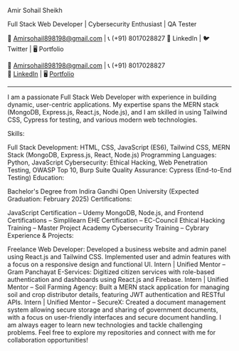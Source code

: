 Amir Sohail Sheikh

Full Stack Web Developer | Cybersecurity Enthusiast | QA Tester

📧 Amirsohail898198@gmail.com | 📞 (+91) 8017028827
🔗 LinkedIn | 🐦 Twitter | 🖥️ Portfolio

📧 [Amirsohail898198@gmail.com](mailto:Amirsohail898198@gmail.com) | 📞 (+91) 8017028827  
🔗 [LinkedIn](https://www.linkedin.com/in/sheikhamir1) | 🖥️ [Portfolio]([http://yourportfolio.com](https://github.com/sheikhamir1/Portfolio))

---

I am a passionate Full Stack Web Developer with experience in building dynamic, user-centric applications. My expertise spans the MERN stack (MongoDB, Express.js, React.js, Node.js), and I am skilled in using Tailwind CSS, Cypress for testing, and various modern web technologies.

Skills:

Full Stack Development: HTML, CSS, JavaScript (ES6), Tailwind CSS, MERN Stack (MongoDB, Express.js, React, Node.js)
Programming Languages: Python, JavaScript
Cybersecurity: Ethical Hacking, Web Penetration Testing, OWASP Top 10, Burp Suite
Quality Assurance: Cypress (End-to-End Testing)
Education:

Bachelor's Degree from Indira Gandhi Open University (Expected Graduation: February 2025)
Certifications:

JavaScript Certification – Udemy
MongoDB, Node.js, and Frontend Certifications – Simplilearn
EHE Certification – EC-Council
Ethical Hacking Training – Master Project Academy
Cybersecurity Training – Cybrary
Experience & Projects:

Freelance Web Developer: Developed a business website and admin panel using React.js and Tailwind CSS. Implemented user and admin features with a focus on a responsive design and functional UI.
Intern | Unified Mentor – Gram Panchayat E-Services: Digitized citizen services with role-based authentication and dashboards using React.js and Firebase.
Intern | Unified Mentor – Soil Farming Agency: Built a MERN stack application for managing soil and crop distributor details, featuring JWT authentication and RESTful APIs.
Intern | Unified Mentor – SecureX: Created a document management system allowing secure storage and sharing of government documents, with a focus on user-friendly interfaces and secure document handling.
I am always eager to learn new technologies and tackle challenging problems. Feel free to explore my repositories and connect with me for collaboration opportunities!
